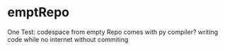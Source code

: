 # emptRepo
One Test: codespace from empty Repo comes with py compiler?
writing code while no internet without commiting

